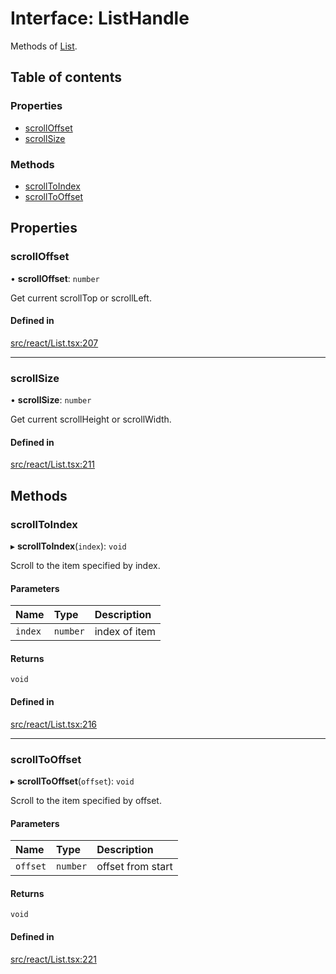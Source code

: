 # Interface: ListHandle

Methods of [List](../API.md#list).

## Table of contents

### Properties

- [scrollOffset](ListHandle.md#scrolloffset)
- [scrollSize](ListHandle.md#scrollsize)

### Methods

- [scrollToIndex](ListHandle.md#scrolltoindex)
- [scrollToOffset](ListHandle.md#scrolltooffset)

## Properties

### scrollOffset

• **scrollOffset**: `number`

Get current scrollTop or scrollLeft.

#### Defined in

[src/react/List.tsx:207](https://github.com/inokawa/virtua/blob/0de8d13/src/react/List.tsx#L207)

___

### scrollSize

• **scrollSize**: `number`

Get current scrollHeight or scrollWidth.

#### Defined in

[src/react/List.tsx:211](https://github.com/inokawa/virtua/blob/0de8d13/src/react/List.tsx#L211)

## Methods

### scrollToIndex

▸ **scrollToIndex**(`index`): `void`

Scroll to the item specified by index.

#### Parameters

| Name | Type | Description |
| :------ | :------ | :------ |
| `index` | `number` | index of item |

#### Returns

`void`

#### Defined in

[src/react/List.tsx:216](https://github.com/inokawa/virtua/blob/0de8d13/src/react/List.tsx#L216)

___

### scrollToOffset

▸ **scrollToOffset**(`offset`): `void`

Scroll to the item specified by offset.

#### Parameters

| Name | Type | Description |
| :------ | :------ | :------ |
| `offset` | `number` | offset from start |

#### Returns

`void`

#### Defined in

[src/react/List.tsx:221](https://github.com/inokawa/virtua/blob/0de8d13/src/react/List.tsx#L221)
